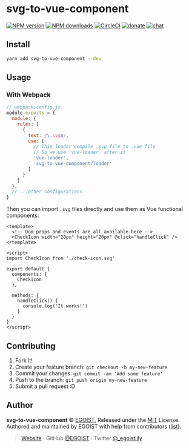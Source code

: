 
# svg-to-vue-component

[![NPM version](https://badgen.net/npm/v/svg-to-vue-component)](https://npmjs.com/package/svg-to-vue-component) [![NPM downloads](https://badgen.net/npm/dm/svg-to-vue-component)](https://npmjs.com/package/svg-to-vue-component) [![CircleCI](https://badgen.net/circleci/github/egoist/svg-to-vue-component/master)](https://circleci.com/gh/egoist/svg-to-vue-component/tree/master)  [![donate](https://badgen.net/badge/support%20me/donate/ff69b4)](https://patreon.com/egoist) [![chat](https://badgen.net/badge/chat%20on/discord/7289DA)](https://chat.egoist.moe)

## Install

```bash
yarn add svg-to-vue-component --dev
```

## Usage

### With Webpack

```js
// webpack.config.js
module.exports = {
  module: {
    rules: [
      {
        test: /\.svg$/,
        use: [
          // This loader compile .svg file to .vue file
          // So we use `vue-loader` after it
          'vue-loader',
          'svg-to-vue-component/loader'
        ]
      }
    ]
  },
  // ...other configurations
}
```

Then you can import `.svg` files directly and use them as Vue functional components:

```vue
<template>
  <!-- Dom props and events are all available here -->
  <CheckIcon width="20px" height="20px" @click="handleClick" />
</template>

<script>
import CheckIcon from './check-icon.svg'

export default {
  components: {
    CheckIcon
  },

  methods: {
    handleClick() {
      console.log('It works!')
    }
  }
}
</script>
```

## Contributing

1. Fork it!
2. Create your feature branch: `git checkout -b my-new-feature`
3. Commit your changes: `git commit -am 'Add some feature'`
4. Push to the branch: `git push origin my-new-feature`
5. Submit a pull request :D


## Author

**svg-to-vue-component** © [EGOIST](https://github.com/egoist), Released under the [MIT](./LICENSE) License.<br>
Authored and maintained by EGOIST with help from contributors ([list](https://github.com/egoist/svg-to-vue-component/contributors)).

> [Website](https://egoist.sh) · GitHub [@EGOIST](https://github.com/egoist) · Twitter [@_egoistlily](https://twitter.com/_egoistlily)
